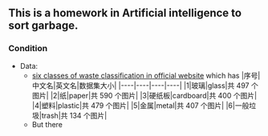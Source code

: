 ## This is a homework in Artificial intelligence to sort garbage.

### Condition
- Data: 
  - [six classes of waste classification in official website](https://momodel.cn/explore/5d411ace1afd9427c236eab5?type=dataset) which has
    |序号|中文名|英文名|数据集大小|
    |----|----|----|----|
    |1|玻璃|glass|共 497 个图片|
    |2|纸|paper|共 590 个图片|
    |3|硬纸板|cardboard|共 400 个图片|
    |4|塑料|plastic|共 479 个图片|
    |5|金属|metal|共 407 个图片|
    |6|一般垃圾|trash|共 134 个图片|
  - But there
